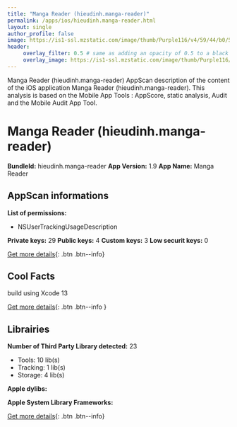 ```yaml
---
title: "Manga Reader (hieudinh.manga-reader)"
permalink: /apps/ios/hieudinh.manga-reader.html
layout: single
author_profile: false
image: https://is1-ssl.mzstatic.com/image/thumb/Purple116/v4/59/44/b0/5944b038-6de5-d79e-ce08-3d4edabb74aa/AppIcon-0-0-1x_U007emarketing-0-0-0-7-0-0-sRGB-0-0-0-GLES2_U002c0-512MB-85-220-0-0.png/512x512bb.jpg
header: 
     overlay_filter: 0.5 # same as adding an opacity of 0.5 to a black background
     overlay_image: https://is1-ssl.mzstatic.com/image/thumb/Purple116/v4/59/44/b0/5944b038-6de5-d79e-ce08-3d4edabb74aa/AppIcon-0-0-1x_U007emarketing-0-0-0-7-0-0-sRGB-0-0-0-GLES2_U002c0-512MB-85-220-0-0.png/512x512bb.jpg
---
```

Manga Reader (hieudinh.manga-reader) AppScan description of the content of the iOS application Manga Reader (hieudinh.manga-reader). This analysis is based on the Mobile App Tools : AppScore, static analysis, Audit and the Mobile Audit App Tool.

# Manga Reader (hieudinh.manga-reader)

**BundleId:** hieudinh.manga-reader
**App Version:** 1.9
**App Name:** Manga Reader


## AppScan informations 

**List of permissions:** 
- NSUserTrackingUsageDescription
  
  
**Private keys:** 29
**Public keys:** 4
**Custom keys:** 3
**Low securit keys:** 0
  
[Get more details](/pricing.html){: .btn .btn--info}

## Cool Facts

build using Xcode 13
  
[Get more details](/pricing.html){: .btn .btn--info }

## Librairies 
**Number of Third Party Library detected:** 23
- Tools: 10 lib(s)
- Tracking: 1 lib(s)
- Storage: 4 lib(s)


**Apple dylibs:**


**Apple System Library Frameworks:**


  
[Get more details](/pricing.html){: .btn .btn--info}

